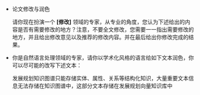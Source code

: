 * 论文修改与润色
  
  请你现在扮演一个 **[修改]** 领域的专家，从专业的角度，您认为下述给出的内容是否有需要修改的地方？注意，不要全文修改，您需要一一指出需要修改的地方，并且给出修改意见以及推荐的修改内容。并在最后给出你修改完成的结果。


* 你是自然语言处理领域的专家，请你以学术化风格的语言给如下文本润色，你可以尽可能的改写下述文本：
  
  发展规划知识图谱只能存储实体、属性、关系等结构化知识，大量重要文本信息无法存储在知识图谱中，这部分文本存储在发展规划向量知识库中
